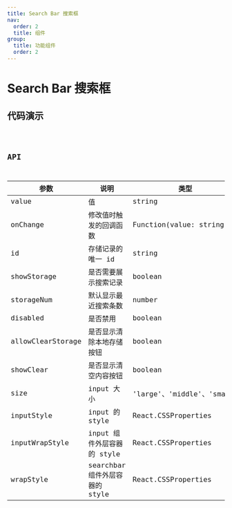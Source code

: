 ```yaml
---
title: Search Bar 搜索框
nav:
  order: 2
  title: 组件
group:
  title: 功能组件
  order: 2
---
```


# Search Bar 搜索框

## 代码演示

<code src='./demo/index.tsx' title='基础' />

## API

| 参数              | 说明                           | 类型                       | 默认值   |
| ----------------- | ------------------------------ | -------------------------- | -------- |
| value             | 值                             | string                     | 必填     |
| onChange          | 修改值时触发的回调函数         | Function(value: string)    | 必填     |
| id                | 存储记录的唯一 id              | string                     | 必填     |
| showStorage       | 是否需要展示搜索记录           | boolean                    | false    |
| storageNum        | 默认显示最近搜索条数           | number                     | 5        |
| disabled          | 是否禁用                       | boolean                    | false    |
| allowClearStorage | 是否显示清除本地存储按钮       | boolean                    | false    |
| showClear         | 是否显示清空内容按钮           | boolean                    | false    |
| size              | input 大小                     | 'large'、'middle'、'small' | 'middle' |
| inputStyle        | input 的 style                 | React.CSSProperties        | -        |
| inputWrapStyle    | input 组件外层容器的 style     | React.CSSProperties        | -        |
| wrapStyle         | searchbar 组件外层容器的 style | React.CSSProperties        | -        |
